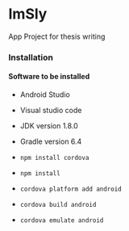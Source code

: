# ImSly
App Project for thesis writing 

### Installation

#### Software to be installed
* Android Studio
* Visual studio code 
* JDK version 1.8.0
* Gradle version 6.4

* `npm install cordova`
* `npm install`
* `cordova platform add android`
* `cordova build android`
* `cordova emulate android`